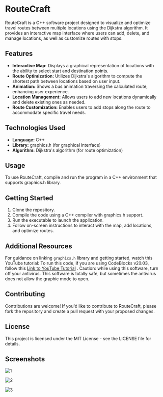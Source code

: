 # RouteCraft

RouteCraft is a C++ software project designed to visualize and optimize travel routes between multiple locations using the Dijkstra algorithm. It provides an interactive map interface where users can add, delete, and manage locations, as well as customize routes with stops.

## Features

- **Interactive Map:** Displays a graphical representation of locations with the ability to select start and destination points.
- **Route Optimization:** Utilizes Dijkstra's algorithm to compute the shortest path between locations based on user input.
- **Animation:** Shows a bus animation traversing the calculated route, enhancing user experience.
- **Location Management:** Allows users to add new locations dynamically and delete existing ones as needed.
- **Route Customization:** Enables users to add stops along the route to accommodate specific travel needs.

## Technologies Used

- **Language:** C++
- **Library:** graphics.h (for graphical interface)
- **Algorithm:** Dijkstra's algorithm (for route optimization)

## Usage

To use RouteCraft, compile and run the program in a C++ environment that supports graphics.h library.

## Getting Started

1. Clone the repository.
2. Compile the code using a C++ compiler with graphics.h support.
3. Run the executable to launch the application.
4. Follow on-screen instructions to interact with the map, add locations, and optimize routes.

## Additional Resources

For guidance on linking `graphics.h` library and getting started, watch this YouTube tutorial:
To run this code, if you are using CodeBlocks v20.03, follow this [Link to YouTube Tutorial](https://www.youtube.com/watch?v=VEkAj-xVTKQ)
. Caution: while using this software, turn off your antivirus. This software is totally safe, but sometimes the antivirus does not allow the graphic mode to open.

## Contributing

Contributions are welcome! If you'd like to contribute to RouteCraft, please fork the repository and create a pull request with your proposed changes.

## License

This project is licensed under the MIT License - see the LICENSE file for details.

## Screenshots
![1](https://github.com/shahkishal/RouteCraft/assets/113183003/275fd61f-e746-488a-bc91-3bf4f7dd9bb3)

![2](https://github.com/shahkishal/RouteCraft/assets/113183003/89b7d953-149d-4040-8461-f9bd24f21246)

![3](https://github.com/shahkishal/RouteCraft/assets/113183003/7cf3496d-cea0-44ba-aff2-b0b7f0fdbc73)
